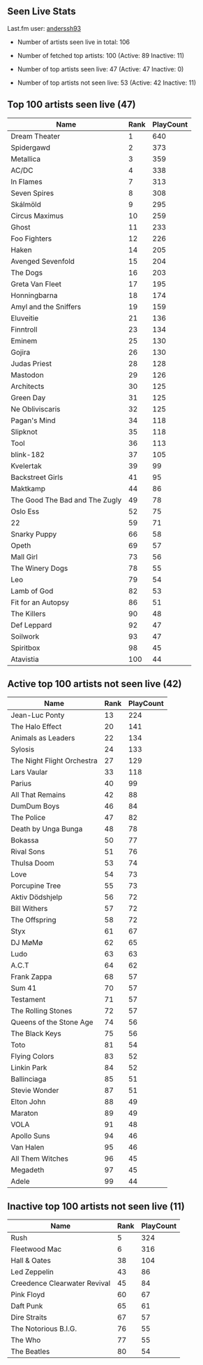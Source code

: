 ## Seen Live Stats

Last.fm user: [anderssh93](https://www.last.fm/user/anderssh93)

- Number of artists seen live in total: 106

- Number of fetched top artists: 100 (Active: 89 Inactive: 11)

- Number of top artists seen live: 47 (Active: 47 Inactive: 0)

- Number of top artists not seen live: 53 (Active: 42 Inactive: 11)

## Top 100 artists seen live (47)

Name                           | Rank | PlayCount
------------------------------ | ---- | ---------
Dream Theater                  | 1    | 640      
Spidergawd                     | 2    | 373      
Metallica                      | 3    | 359      
AC/DC                          | 4    | 338      
In Flames                      | 7    | 313      
Seven Spires                   | 8    | 308      
Skálmöld                       | 9    | 295      
Circus Maximus                 | 10   | 259      
Ghost                          | 11   | 233      
Foo Fighters                   | 12   | 226      
Haken                          | 14   | 205      
Avenged Sevenfold              | 15   | 204      
The Dogs                       | 16   | 203      
Greta Van Fleet                | 17   | 195      
Honningbarna                   | 18   | 174      
Amyl and the Sniffers          | 19   | 159      
Eluveitie                      | 21   | 136      
Finntroll                      | 23   | 134      
Eminem                         | 25   | 130      
Gojira                         | 26   | 130      
Judas Priest                   | 28   | 128      
Mastodon                       | 29   | 126      
Architects                     | 30   | 125      
Green Day                      | 31   | 125      
Ne Obliviscaris                | 32   | 125      
Pagan's Mind                   | 34   | 118      
Slipknot                       | 35   | 118      
Tool                           | 36   | 113      
blink-182                      | 37   | 105      
Kvelertak                      | 39   | 99       
Backstreet Girls               | 41   | 95       
Maktkamp                       | 44   | 86       
The Good The Bad and The Zugly | 49   | 78       
Oslo Ess                       | 52   | 75       
22                             | 59   | 71       
Snarky Puppy                   | 66   | 58       
Opeth                          | 69   | 57       
Mall Girl                      | 73   | 56       
The Winery Dogs                | 78   | 55       
Leo                            | 79   | 54       
Lamb of God                    | 82   | 53       
Fit for an Autopsy             | 86   | 51       
The Killers                    | 90   | 48       
Def Leppard                    | 92   | 47       
Soilwork                       | 93   | 47       
Spiritbox                      | 98   | 45       
Atavistia                      | 100  | 44       

## Active top 100 artists not seen live (42)

Name                       | Rank | PlayCount
-------------------------- | ---- | ---------
Jean-Luc Ponty             | 13   | 224      
The Halo Effect            | 20   | 141      
Animals as Leaders         | 22   | 134      
Sylosis                    | 24   | 133      
The Night Flight Orchestra | 27   | 129      
Lars Vaular                | 33   | 118      
Parius                     | 40   | 99       
All That Remains           | 42   | 88       
DumDum Boys                | 46   | 84       
The Police                 | 47   | 82       
Death by Unga Bunga        | 48   | 78       
Bokassa                    | 50   | 77       
Rival Sons                 | 51   | 76       
Thulsa Doom                | 53   | 74       
Love                       | 54   | 73       
Porcupine Tree             | 55   | 73       
Aktiv Dödshjelp            | 56   | 72       
Bill Withers               | 57   | 72       
The Offspring              | 58   | 72       
Styx                       | 61   | 67       
DJ MøMø                    | 62   | 65       
Ludo                       | 63   | 63       
A.C.T                      | 64   | 62       
Frank Zappa                | 68   | 57       
Sum 41                     | 70   | 57       
Testament                  | 71   | 57       
The Rolling Stones         | 72   | 57       
Queens of the Stone Age    | 74   | 56       
The Black Keys             | 75   | 56       
Toto                       | 81   | 54       
Flying Colors              | 83   | 52       
Linkin Park                | 84   | 52       
Ballinciaga                | 85   | 51       
Stevie Wonder              | 87   | 51       
Elton John                 | 88   | 49       
Maraton                    | 89   | 49       
VOLA                       | 91   | 48       
Apollo Suns                | 94   | 46       
Van Halen                  | 95   | 46       
All Them Witches           | 96   | 45       
Megadeth                   | 97   | 45       
Adele                      | 99   | 44       

## Inactive top 100 artists not seen live (11)

Name                         | Rank | PlayCount
---------------------------- | ---- | ---------
Rush                         | 5    | 324      
Fleetwood Mac                | 6    | 316      
Hall & Oates                 | 38   | 104      
Led Zeppelin                 | 43   | 86       
Creedence Clearwater Revival | 45   | 84       
Pink Floyd                   | 60   | 67       
Daft Punk                    | 65   | 61       
Dire Straits                 | 67   | 57       
The Notorious B.I.G.         | 76   | 55       
The Who                      | 77   | 55       
The Beatles                  | 80   | 54       
